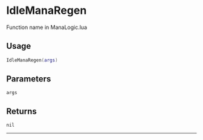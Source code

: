 # IdleManaRegen
Function name in ManaLogic.lua
## Usage
```lua
IdleManaRegen(args)
```
## Parameters
`args`
## Returns
`nil`

---